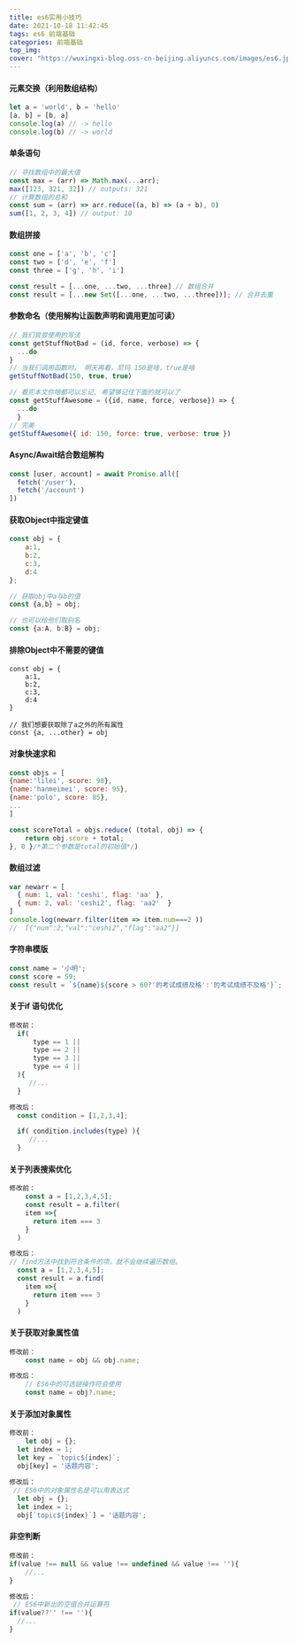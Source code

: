 ```yaml
---
title: es6实用小技巧
date: 2021-10-18 11:42:45
tags: es6 前端基础
categories: 前端基础
top_img:
cover: "https://wuxingxi-blog.oss-cn-beijing.aliyuncs.com/images/es6.jpeg"
---
```


#### 元素交换（利用数组结构）

```javascript
let a = 'world', b = 'hello'
[a, b] = [b, a]
console.log(a) // -> hello
console.log(b) // -> world
```

#### 单条语句

```javascript
// 寻找数组中的最大值
const max = (arr) => Math.max(...arr);
max([123, 321, 32]) // outputs: 321
// 计算数组的总和
const sum = (arr) => arr.reduce((a, b) => (a + b), 0)
sum([1, 2, 3, 4]) // output: 10
```

#### 数组拼接

```javascript
const one = ['a', 'b', 'c']
const two = ['d', 'e', 'f']
const three = ['g', 'h', 'i']

const result = [...one, ...two, ...three] // 数组合并
const result = [...new Set([...one, ...two, ...three])]; // 合并去重
```

#### 参数命名（使用解构让函数声明和调用更加可读）

```javascript
// 我们尝尝使用的写法
const getStuffNotBad = (id, force, verbose) => {
  ...do 
}
// 当我们调用函数时， 明天再看，尼玛 150是啥，true是啥
getStuffNotBad(150, true, true)

// 看完本文你啥都可以忘记, 希望够记住下面的就可以了
const getStuffAwesome = ({id, name, force, verbose}) => {
  ...do 
  }
// 完美
getStuffAwesome({ id: 150, force: true, verbose: true })
```

#### Async/Await结合数组解构

```javascript
const [user, account] = await Promise.all([
  fetch('/user'),
  fetch('/account')
])
```

#### 获取Object中指定键值

```javascript
const obj = {
    a:1,
    b:2,
    c:3,
    d:4
};

// 获取obj中a与b的值
const {a,b} = obj;

// 也可以给他们取别名
const {a:A, b:B} = obj;

```

#### 排除Object中不需要的键值

```
const obj = {
    a:1,
    b:2,
    c:3,
    d:4
}

// 我们想要获取除了a之外的所有属性
const {a, ...other} = obj

```

#### 对象快速求和

```javascript
const objs = [
{name:'lilei', score: 98},
{name:'hanmeimei', score: 95},
{name:'polo', score: 85},
...
]

const scoreTotal = objs.reduce( (total, obj) => {
    return obj.score + total;
}, 0 }/*第二个参数是total的初始值*/)

```

#### 数组过滤

```javascript
var newarr = [
  { num: 1, val: 'ceshi', flag: 'aa' },
  { num: 2, val: 'ceshi2', flag: 'aa2'  }
]
console.log(newarr.filter(item => item.num===2 ))
//  [{"num":2,"val":"ceshi2","flag":"aa2"}]

```

#### 字符串模版

```javascript
const name = '小明';
const score = 59;
const result = `${name}${score > 60?'的考试成绩及格':'的考试成绩不及格'}`;
```

#### 关于if 语句优化

```javascript
修改前：
  if(
      type == 1 ||
      type == 2 ||
      type == 3 ||
      type == 4 ||
  ){
     //...
  }

修改后：
  const condition = [1,2,3,4];

  if( condition.includes(type) ){
     //...
  }

```

#### 关于列表搜索优化

```JavaScript
修改前：
	const a = [1,2,3,4,5];
	const result = a.filter( 
    item =>{
      return item === 3
    }
  )

修改后：
// find方法中找到符合条件的项，就不会继续遍历数组。
  const a = [1,2,3,4,5];
  const result = a.find( 
    item =>{
      return item === 3
    }
  )

```

#### 关于获取对象属性值

```javascript
修改前：
	const name = obj && obj.name;

修改后：
	// ES6中的可选链操作符会使用
	const name = obj?.name;

```

#### 关于添加对象属性

```javascript
修改前：
	let obj = {};
  let index = 1;
  let key = `topic${index}`;
  obj[key] = '话题内容';
  
修改后：
 // ES6中的对象属性名是可以用表达式
  let obj = {};
  let index = 1;
  obj[`topic${index}`] = '话题内容';


```

#### 非空判断

```javascript
修改前：
if(value !== null && value !== undefined && value !== ''){
    //...
}

修改后：
 // ES6中新出的空值合并运算符
if(value??'' !== ''){
  //...
}

```

